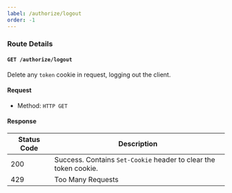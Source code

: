 ```yaml
---
label: /authorize/logout
order: -1
---
```


### Route Details

#### ```GET /authorize/logout```

Delete any `token` cookie in request, logging out the client.

#### Request

- Method: `HTTP GET`

#### Response

Status Code | Description                                                                             
---         | ---                                                                                  
200         | Success. Contains `Set-Cookie` header to clear the token cookie.
429         | Too Many Requests